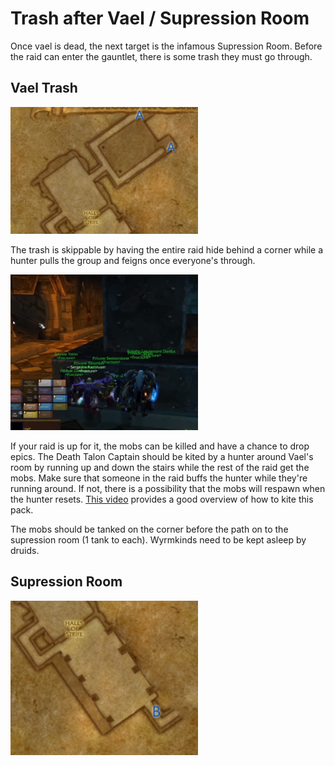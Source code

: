 # Trash after Vael / Supression Room

Once vael is dead, the next target is the infamous Supression Room. Before the raid can
enter the gauntlet, there is some trash they must go through.

## Vael Trash

<img src="./images/supression-trash.png" width="300px" />

The trash is skippable by having the entire raid hide behind a corner while a hunter pulls the group
and feigns once everyone's through.

<img src="./images/supression-hide.png" width="300px"/>

If your raid is up for it, the mobs can be killed and have a chance to drop epics. The Death Talon Captain
should be kited by a hunter around Vael's room by running up and down the stairs while the rest of the raid get
the mobs. Make sure that someone in the raid buffs the hunter while they're running around. If not, there is
a possibility that the mobs will respawn when the hunter resets. [This video](https://youtu.be/ViurYyGYBCs?t=140)
provides a good overview of how to kite this pack.

The mobs should be tanked on the corner before the path on to the supression room (1 tank to each).
Wyrmkinds need to be kept asleep by druids.

## Supression Room

<img src="./images/supression-map.png" width="300px" />

